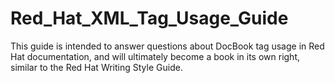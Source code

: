 Red_Hat_XML_Tag_Usage_Guide
===========================

This guide is intended to answer questions about DocBook tag usage in Red Hat documentation, and will ultimately become a book in its own right, similar to the Red Hat Writing Style Guide.
